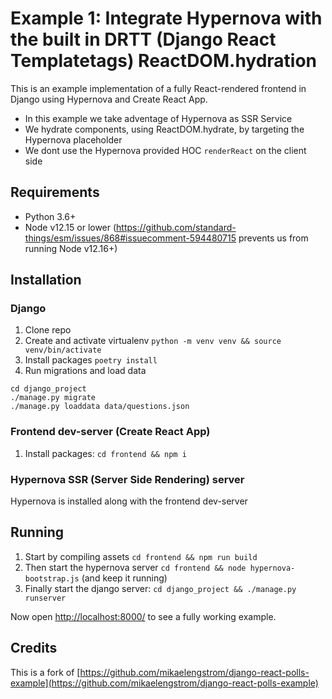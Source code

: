 # Example 1: Integrate Hypernova with the built in DRTT (Django React Templatetags) ReactDOM.hydration
This is an example implementation of a fully React-rendered frontend in Django using Hypernova and Create React App.

- In this example we take adventage of Hypernova as SSR Service
- We hydrate components, using ReactDOM.hydrate, by targeting the Hypernova placeholder
- We dont use the Hypernova provided HOC `renderReact` on the client side

## Requirements

- Python 3.6+
- Node v12.15 or lower (https://github.com/standard-things/esm/issues/868#issuecomment-594480715 prevents us from running Node v12.16+)

## Installation

### Django
1. Clone repo
2. Create and activate virtualenv `python -m venv venv && source venv/bin/activate`
3. Install packages `poetry install`
5. Run migrations and load data
```
cd django_project
./manage.py migrate
./manage.py loaddata data/questions.json
```

### Frontend dev-server (Create React App)
1. Install packages: `cd frontend && npm i`

### Hypernova SSR (Server Side Rendering) server
Hypernova is installed along with the frontend dev-server


## Running

1. Start by compiling assets `cd frontend && npm run build`
2. Then start the hypernova server `cd frontend && node hypernova-bootstrap.js` (and keep it running)
3. Finally start the django server: `cd django_project && ./manage.py runserver`

Now open [http://localhost:8000/](http://localhost:8000/) to see a fully working example.

## Credits
This is a fork of [https://github.com/mikaelengstrom/django-react-polls-example](https://github.com/mikaelengstrom/django-react-polls-example)

